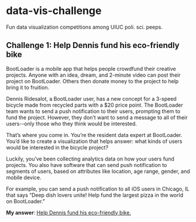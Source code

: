 # data-vis-challenge
Fun data visualization competitions among UIUC poli. sci. peeps.

## Challenge 1: Help Dennis fund his eco-friendly bike

BootLoader is a mobile app that helps people crowdfund their creative projects. Anyone with an idea, dream, and 2-minute video can post their project on BootLoader. Others then donate money to the project to help bring it to fruition.

Dennis Ridesalot, a BootLoader user, has a new concept for a 3-speed bicycle made from recycled parts with a $20 price point. The BootLoader team wants to send a push notification to their users, prompting them to fund the project. However, they don’t want to send a message to all of their users--only those who they think would be interested.

That’s where you come in. You’re the resident data expert at BootLoader. You’d like to create a visualization that helps answer: what kinds of users would be interested in the bicycle project?

Luckily, you’ve been collecting analytics data on how your users fund projects. You also have software that can send push notification to segments of users, based on attributes like location, age range, gender, and mobile device.

For example, you can send a push notification to all iOS users in Chicago, IL that says “Deep dish lovers unite! Help fund the largest pizza in the world on BootLoader.”

**My answer**: [Help Dennis fund his eco-friendly bike.](https://rpubs.com/milesdwilliams15/592213)
